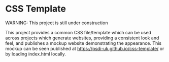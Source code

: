 # CSS Template

WARNING: This project is still under construction

This project provides a common CSS file/template which can be used across projects which generate websites, providing a consistent look and feel, and publishes a mockup website demonstrating the appearance. This mockup can be seen published at https://psdi-uk.github.io/css-template/ or by loading index.html locally.
